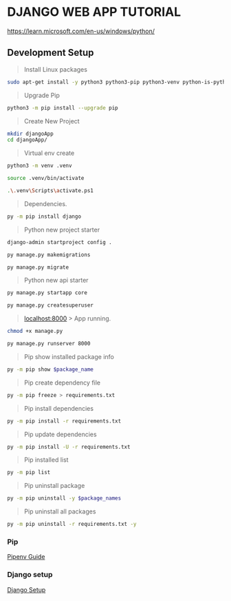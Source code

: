 # DJANGO WEB APP TUTORIAL

https://learn.microsoft.com/en-us/windows/python/

## Development Setup

> Install Linux packages

```bash
sudo apt-get install -y python3 python3-pip python3-venv python-is-python3 python3-tk
```

> Upgrade Pip

```bash
python3 -m pip install --upgrade pip
```

> Create New Project

```bash
mkdir djangoApp
cd djangoApp/
```

> Virtual env create

```bash
python3 -m venv .venv

source .venv/bin/activate

.\.venv\Scripts\activate.ps1
```

> Dependencies.

```bash
py -m pip install django
```

> Python new project starter

```bash
django-admin startproject config .

py manage.py makemigrations

py manage.py migrate
```

> Python new api starter

```bash
py manage.py startapp core

py manage.py createsuperuser
```

> [localhost:8000](http://localhost:8000) > App running.

```bash
chmod +x manage.py

py manage.py runserver 8000
```

> Pip show installed package info

```bash
py -m pip show $package_name
```

> Pip create dependency file

```bash
py -m pip freeze > requirements.txt
```

> Pip install dependencies

```bash
py -m pip install -r requirements.txt
```

> Pip update dependencies

```bash
py -m pip install -U -r requirements.txt
```

> Pip installed list

```bash
py -m pip list
```

> Pip uninstall package

```bash
py -m pip uninstall -y $package_names
```

> Pip uninstall all packages

```bash
py -m pip uninstall -r requirements.txt -y
```

### Pip

[Pipenv Guide](https://realpython.com/what-is-pip/)

### Django setup

[Django Setup](https://code.visualstudio.com/docs/python/tutorial-django)
